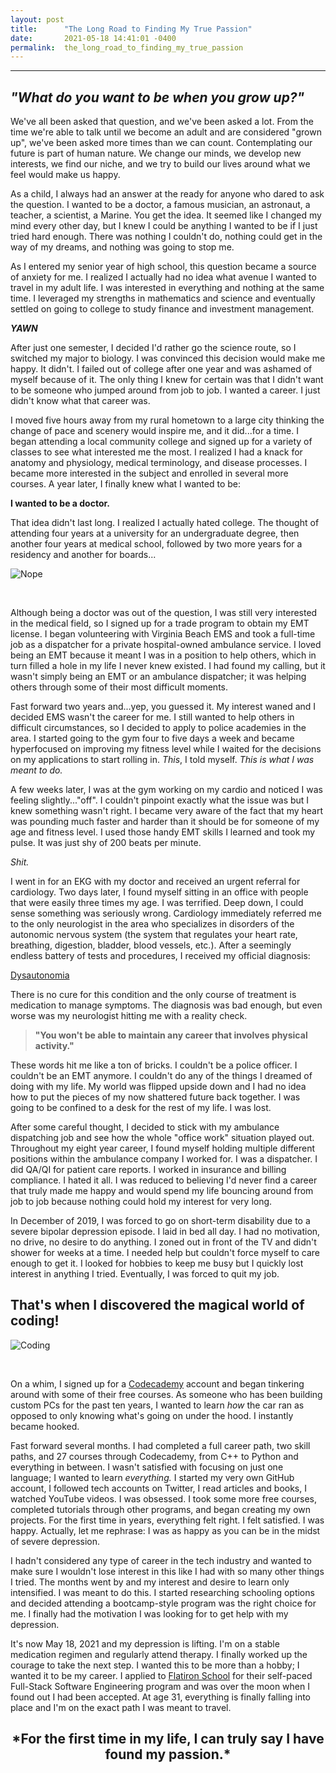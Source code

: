 ```yaml
---
layout: post
title:      "The Long Road to Finding My True Passion"
date:       2021-05-18 14:41:01 -0400
permalink:  the_long_road_to_finding_my_true_passion
---
```


---

## *"What do you want to be when you grow up?"*

We've all been asked that question, and we've been asked a lot.  From the time we're able to talk until we become an adult and are considered "grown up", we've been asked more times than we can count.  Contemplating our future is part of human nature.  We change our minds, we develop new interests, we find our niche, and we try to build our lives around what we feel would make us happy.

As a child, I always had an answer at the ready for anyone who dared to ask the question.  I wanted to be a doctor, a famous musician, an astronaut, a teacher, a scientist, a Marine.  You get the idea.  It seemed like I changed my mind every other day, but I knew I could be anything I wanted to be if I just tried hard enough.  There was nothing I couldn't do, nothing could get in the way of my dreams, and nothing was going to stop me.

As I entered my senior year of high school, this question became a source of anxiety for me.  I realized I actually had no idea what avenue I wanted to travel in my adult life.  I was interested in everything and nothing at the same time.  I leveraged my strengths in mathematics and science and eventually settled on going to college to study finance and investment management.

***YAWN***

After just one semester, I decided I'd rather go the science route, so I switched my major to biology.  I was convinced this decision would make me happy.  It didn't.  I failed out of college after one year and was ashamed of myself because of it.  The only thing I knew for certain was that I didn't want to be someone who jumped around from job to job.  I wanted a career.  I just didn't know what that career was.

I moved five hours away from my rural hometown to a large city thinking the change of pace and scenery would inspire me, and it did...for a time.  I began attending a local community college and signed up for a variety of classes to see what interested me the most.  I realized I had a knack for anatomy and physiology, medical terminology, and disease processes.  I became more interested in the subject and enrolled in several more courses.  A year later, I finally knew what I wanted to be:

**I wanted to be a doctor.**

That idea didn't last long.  I realized I actually hated college.  The thought of attending four years at a university for an undergraduate degree, then another four years at medical school, followed by two more years for a residency and another for boards...

![Nope](https://media.tenor.com/images/c8a495c2fa70f31f8b77d35b6e8b91d4/tenor.gif)

<br>

Although being a doctor was out of the question, I was still very interested in the medical field, so I signed up for a trade program to obtain my EMT license.  I began volunteering with Virginia Beach EMS and took a full-time job as a dispatcher for a private hospital-owned ambulance service.  I loved being an EMT because it meant I was in a position to help others, which in turn filled a hole in my life I never knew existed.  I had found my calling, but it wasn't simply being an EMT or an ambulance dispatcher; it was helping others through some of their most difficult moments.

Fast forward two years and...yep, you guessed it.  My interest waned and I decided EMS wasn't the career for me.  I still wanted to help others in difficult circumstances, so I decided to apply to police academies in the area.  I started going to the gym four to five days a week and became hyperfocused on improving my fitness level while I waited for the decisions on my applications to start rolling in.  *This*, I told myself.  *This is what I was meant to do.*

A few weeks later, I was at the gym working on my cardio and noticed I was feeling slightly..."off".  I couldn't pinpoint exactly what the issue was but I knew something wasn't right.  I became very aware of the fact that my heart was pounding much faster and harder than it should be for someone of my age and fitness level.  I used those handy EMT skills I learned and took my pulse.  It was just shy of 200 beats per minute.

*Shit.*

I went in for an EKG with my doctor and received an urgent referral for cardiology.  Two days later, I found myself sitting in an office with people that were easily three times my age.  I was terrified.  Deep down, I could sense something was seriously wrong.  Cardiology immediately referred me to the only neurologist in the area who specializes in disorders of the autonomic nervous system (the system that regulates your heart rate, breathing, digestion, bladder, blood vessels, etc.).  After a seemingly endless battery of tests and procedures, I received my official diagnosis:

[Dysautonomia](https://en.wikipedia.org/wiki/Dysautonomia)

There is no cure for this condition and the only course of treatment is medication to manage symptoms.  The diagnosis was bad enough, but even worse was my neurologist hitting me with a reality check.

>**"You won't be able to maintain any career that involves physical activity."**

These words hit me like a ton of bricks.  I couldn't be a police officer.  I couldn't be an EMT anymore.  I couldn't do any of the things I dreamed of doing with my life.  My world was flipped upside down and I had no idea how to put the pieces of my now shattered future back together.  I was going to be confined to a desk for the rest of my life.  I was lost.

After some careful thought, I decided to stick with my ambulance dispatching job and see how the whole "office work" situation played out.  Throughout my eight year career, I found myself holding multiple different positions within the ambulance company I worked for.  I was a dispatcher.  I did QA/QI for patient care reports.  I worked in insurance and billing compliance.  I hated it all.  I was reduced to believing I'd never find a career that truly made me happy and would spend my life bouncing around from job to job because nothing could hold my interest for very long.

In December of 2019, I was forced to go on short-term disability due to a severe bipolar depression episode.  I laid in bed all day.  I had no motivation, no drive, no desire to do anything.  I zoned out in front of the TV and didn't shower for weeks at a time.  I needed help but couldn't force myself to care enough to get it.  I looked for hobbies to keep me busy but I quickly lost interest in anything I tried.  Eventually, I was forced to quit my job.

## That's when I discovered the magical world of coding!
![Coding](https://i.gifer.com/3Eqa.gif)

<br>

On a whim, I signed up for a [Codecademy](https://www.codecademy.com/learn) account and began tinkering around with some of their free courses.  As someone who has been building custom PCs for the past ten years, I wanted to learn *how* the car ran as opposed to only knowing what's going on under the hood.  I instantly became hooked.

Fast forward several months.  I had completed a full career path, two skill paths, and 27 courses through Codecademy, from C++ to Python and everything in between.  I wasn't satisfied with focusing on just one language; I wanted to learn *everything.*  I started my very own GitHub account, I followed tech accounts on Twitter, I read articles and books, I watched YouTube videos.  I was obsessed.  I took some more free courses, completed tutorials through other programs, and began creating my own projects.  For the first time in years, everything felt right.  I felt satisfied.  I was happy.  Actually, let me rephrase: I was as happy as you can be in the midst of severe depression.

I hadn't considered any type of career in the tech industry and wanted to make sure I wouldn't lose interest in this like I had with so many other things I tried.  The months went by and my interest and desire to learn only intensified.  I was meant to do this.  I started researching schooling options and decided attending a bootcamp-style program was the right choice for me.  I finally had the motivation I was looking for to get help with my depression.

It's now May 18, 2021 and my depression is lifting.  I'm on a stable medication regimen and regularly attend therapy.  I finally worked up the courage to take the next step.  I wanted this to be more than a hobby; I wanted it to be my career.  I applied to [Flatiron School](https://flatironschool.com/our-courses/) for their self-paced Full-Stack Software Engineering program and was over the moon when I found out I had been accepted.  At age 31, everything is finally falling into place and I'm on the exact path I was meant to travel.

<h2 align="center">*For the first time in my life, I can truly say I have found my passion.*</h2>
